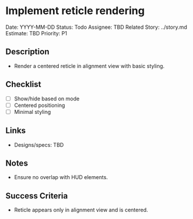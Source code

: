 # Implement reticle rendering

Date: YYYY-MM-DD
Status: Todo
Assignee: TBD
Related Story: ../story.md
Estimate: TBD
Priority: P1

## Description

- Render a centered reticle in alignment view with basic styling.

## Checklist

- [ ] Show/hide based on mode
- [ ] Centered positioning
- [ ] Minimal styling

## Links

- Designs/specs: TBD

## Notes

- Ensure no overlap with HUD elements.

## Success Criteria

- Reticle appears only in alignment view and is centered.

